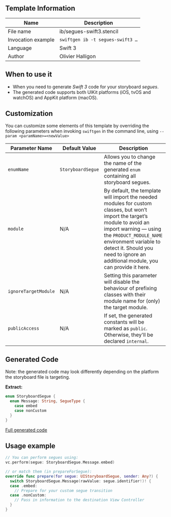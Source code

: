 ## Template Information

| Name      | Description       |
| --------- | ----------------- |
| File name | ib/segues-swift3.stencil |
| Invocation example | `swiftgen ib -t segues-swift3 …` |
| Language | Swift 3 |
| Author | Olivier Halligon |

## When to use it

- When you need to generate *Swift 3* code for your storyboard *segues*.
- The generated code supports both UIKit platforms (iOS, tvOS and watchOS) and AppKit platform (macOS).

## Customization

You can customize some elements of this template by overriding the following parameters when invoking `swiftgen` in the command line, using `--param <paramName>=<newValue>`

| Parameter Name | Default Value | Description |
| -------------- | ------------- | ----------- |
| `enumName` | `StoryboardSegue` | Allows you to change the name of the generated `enum` containing all storyboard segues. |
| `module` | N/A | By default, the template will import the needed modules for custom classes, but won’t import the target’s module to avoid an import warning — using the `PRODUCT_MODULE_NAME` environment variable to detect it. Should you need to ignore an additional module, you can provide it here. |
| `ignoreTargetModule` | N/A | Setting this parameter will disable the behaviour of prefixing classes with their module name for (only) the target module. |
| `publicAccess` | N/A | If set, the generated constants will be marked as `public`. Otherwise, they'll be declared `internal`. |

## Generated Code

Note: the generated code may look differently depending on the platform the storyboard file is targeting.

**Extract:**

```swift
enum StoryboardSegue {
  enum Message: String, SegueType {
    case embed
    case nonCustom
  }
}
```

[Full generated code](https://github.com/SwiftGen/templates/blob/master/Tests/Fixtures/Generated/IB-iOS/swift3-context-all.swift)

## Usage example

```swift
// You can perform segues using:
vc.perform(segue: StoryboardSegue.Message.embed)

// or match them (in prepareForSegue):
override func prepare(for segue: UIStoryboardSegue, sender: Any?) {
  switch StoryboardSegue.Message(rawValue: segue.identifier!)! {
  case .embed:
    // Prepare for your custom segue transition
  case .nonCustom:
    // Pass in information to the destination View Controller
  }
}
```
